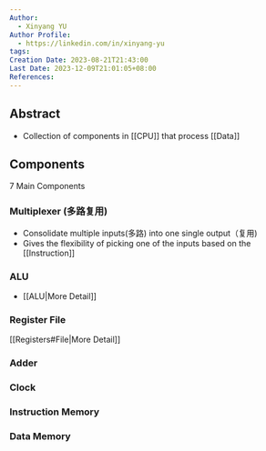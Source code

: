 ```yaml
---
Author:
  - Xinyang YU
Author Profile:
  - https://linkedin.com/in/xinyang-yu
tags: 
Creation Date: 2023-08-21T21:43:00
Last Date: 2023-12-09T21:01:05+08:00
References: 
---
```

## Abstract
- Collection of components in [[CPU]] that process [[Data]]



## Components
7 Main Components
### Multiplexer (多路复用)
- Consolidate multiple inputs(多路) into one single output（复用)
- Gives the flexibility of picking one of the inputs based on the [[Instruction]]
### ALU
- [[ALU|More Detail]]
### Register File
[[Registers#File|More Detail]]
### Adder
### Clock

### Instruction Memory

### Data Memory